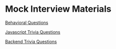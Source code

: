 # Mock Interview Materials

[Behavioral Questions](./behavioral_questions/behavioral.md)

[Javascript Trivia Questions](./trivia/javascript.md)

[Backend Trivia Questions](./trivia/backend.md)

